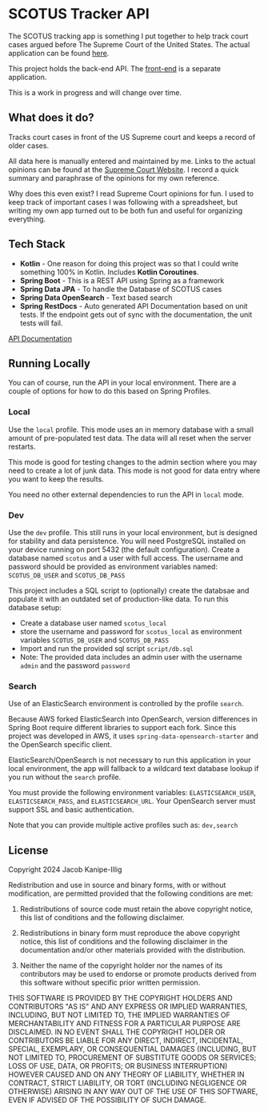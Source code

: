 # SCOTUS Tracker API
The SCOTUS tracking app is something I put together to help track court cases argued before The Supreme Court of the United States. The actual application can be found [here](https://scotus.jacobhyphenated.com/).

This project holds the back-end API. The [front-end](https://github.com/jacobhyphenated/scotus-app) is a separate application.

This is a work in progress and will change over time.

## What does it do?
Tracks court cases in front of the US Supreme court and keeps a record of older cases.

All data here is manually entered and maintained by me. Links to the actual opinions can be found at the [Supreme Court Website](https://www.supremecourt.gov/opinions/slipopinion). I record a quick summary and paraphrase of the opinions for my own reference.

Why does this even exist? I read Supreme Court opinions for fun. I used to keep track of important cases I was following with a spreadsheet, but writing my own app turned out to be both fun and useful for organizing everything.

## Tech Stack
* **Kotlin** - One reason for doing this project was so that I could write something 100% in Kotlin. Includes **Kotlin Coroutines**.
* **Spring Boot** - This is a REST API using Spring as a framework
* **Spring Data JPA** - To handle the Database of SCOTUS cases
* **Spring Data OpenSearch** - Text based search
* **Spring RestDocs** - Auto generated API Documentation based on unit tests. If the endpoint gets out of sync with the documentation, the unit tests will fail.

[API Documentation](https://scotus-api.jacobhyphenated.com/docs/index.html)

## Running Locally
You can of course, run the API in your local environment. There are a couple of options for how to do this based on Spring Profiles.

### Local
Use the `local` profile. This mode uses an in memory database with a small amount of pre-populated test data. The data will all reset when the server restarts.

This mode is good for testing changes to the admin section where you may need to create a lot of junk data. This mode is not good for data entry where you want to keep the results.

You need no other external dependencies to run the API in `local` mode.
### Dev
Use the `dev` profile. This still runs in your local environment, but is designed for stability and data persistence. You will need PostgreSQL installed on your device running on port 5432 (the default configuration). Create a database named `scotus` and a user with full access. The username and password should be provided as environment variables named: `SCOTUS_DB_USER` and `SCOTUS_DB_PASS`

This project includes a SQL script to (optionally) create the databsae and populate it with an outdated set of production-like data. To run this database setup:
* Create a database user named `scotus_local`
* store the username and password for `scotus_local` as environment variables `SCOTUS_DB_USER` and `SCOTUS_DB_PASS`
* Import and run the provided sql script `script/db.sql`
* Note: The provided data includes an admin user with the username `admin` and the password `password`

### Search
Use of an ElasticSearch environment is controlled by the profile `search`.

Because AWS forked ElasticSearch into OpenSearch, version differences in Spring Boot require different libraries to support each fork. Since this project was developed in AWS, it uses `spring-data-opensearch-starter` and the OpenSearch specific client.

ElasticSearch/OpenSearch is not necessary to run this application in your local environment, the app will fallback to a wildcard text database lookup if you run without the `search` profile.

You must provide the following environment variables: `ELASTICSEARCH_USER`, `ELASTICSEARCH_PASS`, and `ELASTICSEARCH_URL`. Your OpenSearch server must support SSL and basic authentication.

Note that you can provide multiple active profiles such as: `dev,search`

## License
Copyright 2024 Jacob Kanipe-Illig

Redistribution and use in source and binary forms, with or without modification, are permitted provided that the following conditions are met:

1. Redistributions of source code must retain the above copyright notice, this list of conditions and the following disclaimer.

2. Redistributions in binary form must reproduce the above copyright notice, this list of conditions and the following disclaimer in the documentation and/or other materials provided with the distribution.

3. Neither the name of the copyright holder nor the names of its contributors may be used to endorse or promote products derived from this software without specific prior written permission.

THIS SOFTWARE IS PROVIDED BY THE COPYRIGHT HOLDERS AND CONTRIBUTORS "AS IS" AND ANY EXPRESS OR IMPLIED WARRANTIES, INCLUDING, BUT NOT LIMITED TO, THE IMPLIED WARRANTIES OF MERCHANTABILITY AND FITNESS FOR A PARTICULAR PURPOSE ARE DISCLAIMED. IN NO EVENT SHALL THE COPYRIGHT HOLDER OR CONTRIBUTORS BE LIABLE FOR ANY DIRECT, INDIRECT, INCIDENTAL, SPECIAL, EXEMPLARY, OR CONSEQUENTIAL DAMAGES (INCLUDING, BUT NOT LIMITED TO, PROCUREMENT OF SUBSTITUTE GOODS OR SERVICES; LOSS OF USE, DATA, OR PROFITS; OR BUSINESS INTERRUPTION) HOWEVER CAUSED AND ON ANY THEORY OF LIABILITY, WHETHER IN CONTRACT, STRICT LIABILITY, OR TORT (INCLUDING NEGLIGENCE OR OTHERWISE) ARISING IN ANY WAY OUT OF THE USE OF THIS SOFTWARE, EVEN IF ADVISED OF THE POSSIBILITY OF SUCH DAMAGE.